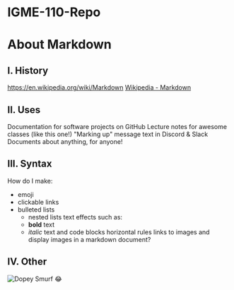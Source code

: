 # IGME-110-Repo
# About Markdown

## I. History
https://en.wikipedia.org/wiki/Markdown
[Wikipedia - Markdown](https://en.wikipedia.org/wiki/Markdown)

## II. Uses
Documentation for software projects on GitHub
Lecture notes for awesome classes (like this one!)
"Marking up" message text in Discord & Slack
Documents about anything, for anyone!

## III. Syntax
How do I make:
- emoji
- clickable links
 - bulleted lists
   - nested lists
text effects such as:
   -   **bold** text
   -  *italic* text
and code blocks
horizontal rules
links to images
and display images in a markdown document?


## IV. Other
![Dopey Smurf](https://vignette.wikia.nocookie.net/smurfs/images/0/0d/Dopey4.JPG/revision/latest/scale-to-width-down/240?cb=20180929070848)
:joy:
